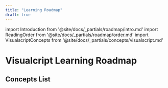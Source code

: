 ```yaml
---
title: "Learning Roadmap"
draft: true
---
```


import Introduction from '@site/docs/_partials/roadmap/intro.md'
import ReadingOrder from '@site/docs/_partials/roadmap/order.md'
import VisualscriptConcepts from '@site/docs/_partials/concepts/visualscript.md'

# Visualcript Learning Roadmap
<Introduction />

## Concepts List
<ReadingOrder />
<VisualscriptConcepts />

